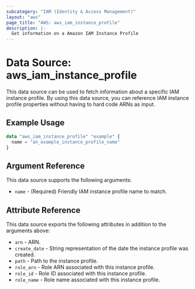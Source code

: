 ```yaml
---
subcategory: "IAM (Identity & Access Management)"
layout: "aws"
page_title: "AWS: aws_iam_instance_profile"
description: |-
  Get information on a Amazon IAM Instance Profile
---
```


# Data Source: aws_iam_instance_profile

This data source can be used to fetch information about a specific
IAM instance profile. By using this data source, you can reference IAM
instance profile properties without having to hard code ARNs as input.

## Example Usage

```terraform
data "aws_iam_instance_profile" "example" {
  name = "an_example_instance_profile_name"
}
```

## Argument Reference

This data source supports the following arguments:

* `name` - (Required) Friendly IAM instance profile name to match.

## Attribute Reference

This data source exports the following attributes in addition to the arguments above:

* `arn` - ARN.
* `create_date` - String representation of the date the instance profile was created.
* `path` - Path to the instance profile.
* `role_arn` - Role ARN associated with this instance profile.
* `role_id` - Role ID associated with this instance profile.
* `role_name` - Role name associated with this instance profile.
